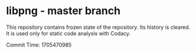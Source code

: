 # libpng - master branch

This repository contains frozen state of the repository.
Its history is cleared. It is used only for static code
analysis with Codacy.

Commit Time: 1705470985